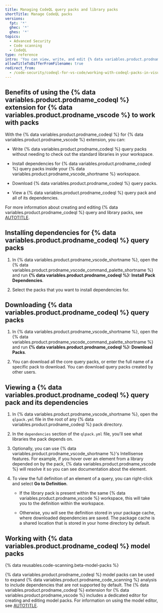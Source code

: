 ```yaml
---
title: Managing CodeQL query packs and library packs
shortTitle: Manage CodeQL packs
versions:
  fpt: '*'
  ghec: '*'
  ghes: '*'
topics:
  - Advanced Security
  - Code scanning
  - CodeQL
type: reference
intro: 'You can view, write, and edit {% data variables.product.prodname_codeql %} query and library packs in {% data variables.product.prodname_vscode %} using the {% data variables.product.prodname_codeql %} extension.'
allowTitleToDifferFromFilename: true
redirect_from:
  - /code-security/codeql-for-vs-code/working-with-codeql-packs-in-visual-studio-code
---
```


## Benefits of using the {% data variables.product.prodname_codeql %} extension for {% data variables.product.prodname_vscode %} to work with packs

With the {% data variables.product.prodname_codeql %} for {% data variables.product.prodname_vscode %} extension, you can:

* Write {% data variables.product.prodname_codeql %} query packs without needing to check out the standard libraries in your workspace.

* Install dependencies for {% data variables.product.prodname_codeql %} query packs inside your {% data variables.product.prodname_vscode_shortname %} workspace.

* Download {% data variables.product.prodname_codeql %} query packs.

* View a {% data variables.product.prodname_codeql %} query pack and all of its dependencies.

For more information about creating and editing {% data variables.product.prodname_codeql %} query and library packs, see [AUTOTITLE](/code-security/codeql-cli/using-the-advanced-functionality-of-the-codeql-cli/creating-and-working-with-codeql-packs).

## Installing dependencies for {% data variables.product.prodname_codeql %} query packs

1. In {% data variables.product.prodname_vscode_shortname %}, open the {% data variables.product.prodname_vscode_command_palette_shortname %} and run **{% data variables.product.prodname_codeql %}: Install Pack Dependencies**.

1. Select the packs that you want to install dependencies for.

## Downloading {% data variables.product.prodname_codeql %} query packs

1. In {% data variables.product.prodname_vscode_shortname %}, open the {% data variables.product.prodname_vscode_command_palette_shortname %} and run **{% data variables.product.prodname_codeql %}: Download Packs**.

1. You can download all the core query packs, or enter the full name of a specific pack to download. You can download query packs created by other users.

## Viewing a {% data variables.product.prodname_codeql %} query pack and its dependencies

1. In {% data variables.product.prodname_vscode_shortname %}, open the `qlpack.yml` file in the root of any {% data variables.product.prodname_codeql %} pack directory.

1. In the `dependencies` section of the `qlpack.yml` file, you'll see what libraries the pack depends on.

1. Optionally, you can use {% data variables.product.prodname_vscode_shortname %}'s Intellisense features. For example, if you hover over an element from a library depended on by the pack, {% data variables.product.prodname_vscode %} will resolve it so you can see documentation about the element.

1. To view the full definition of an element of a query, you can right-click and select **Go to Definition**.

   * If the library pack is present within the same {% data variables.product.prodname_vscode %} workspace, this will take you to the definition within the workspace.

   * Otherwise, you will see the definition stored in your package cache, where downloaded dependencies are saved. The package cache is a shared location that is stored in your home directory by default.

## Working with {% data variables.product.prodname_codeql %} model packs

{% data reusables.code-scanning.beta-model-packs %}

{% data variables.product.prodname_codeql %} model packs can be used to expand {% data variables.product.prodname_code_scanning %} analysis to include dependencies that are not supported by default. The {% data variables.product.prodname_codeql %} extension for {% data variables.product.prodname_vscode %} includes a dedicated editor for creating and editing model packs. For information on using the model editor, see [AUTOTITLE](/code-security/codeql-for-vs-code/using-the-advanced-functionality-of-the-codeql-for-vs-code-extension/using-the-codeql-model-editor).
